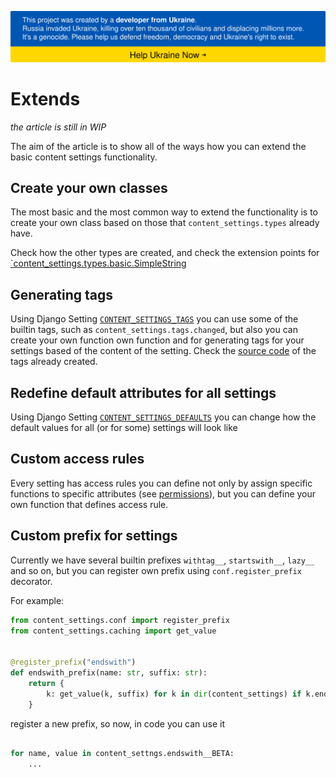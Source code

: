 [![Stand With Ukraine](https://raw.githubusercontent.com/vshymanskyy/StandWithUkraine/main/banner-direct-single.svg)](https://stand-with-ukraine.pp.ua)

# Extends

*the article is still in WIP*

The aim of the article is to show all of the ways how you can extend the basic content settings functionality.

## Create your own classes

The most basic and the most common way to extend the functionality is to create your own class based on those that `content_settings.types` already have.

Check how the other types are created, and check the extension points for [`content_settings.types.basic.SimpleString](source.md#class-simplestringbasesettingsource)

## Generating tags

Using Django Setting [`CONTENT_SETTINGS_TAGS`](settings.md#content_settings_tags) you can use some of the builtin tags, such as `content_settings.tags.changed`, but also you can create your own function own function and for generating tags for your settings based of the content of the setting. Check the [source code](source.md#tags) of the tags already created.

## Redefine default attributes for all settings

Using Django Setting [`CONTENT_SETTINGS_DEFAULTS`](settings.md#content_settings_defaults) you can change how the default values for all (or for some) settings will look like

## Custom access rules

Every setting has access rules you can define not only by assign specific functions to specific attributes (see [permissions](permissions.md)), but you can define your own function that defines access rule.

## Custom prefix for settings

Currently we have several builtin prefixes `withtag__`, `startswith__`, `lazy__` and so on, but you can register own prefix using `conf.register_prefix` decorator.

For example:

```python
from content_settings.conf import register_prefix
from content_settings.caching import get_value


@register_prefix("endswith")
def endswith_prefix(name: str, suffix: str):
    return {
        k: get_value(k, suffix) for k in dir(content_settings) if k.endswith(name)
    }

```

register a new prefix, so now, in code you can use it

```python

for name, value in content_settngs.endswith__BETA:
    ...
```